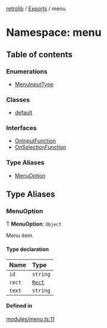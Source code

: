 [retrolib](../README.md) / [Exports](../modules.md) / menu

# Namespace: menu

## Table of contents

### Enumerations

- [MenuInputType](../enums/menu.MenuInputType.md)

### Classes

- [default](../classes/menu.default.md)

### Interfaces

- [OnInputFunction](../interfaces/menu.OnInputFunction.md)
- [OnSelectionFunction](../interfaces/menu.OnSelectionFunction.md)

### Type Aliases

- [MenuOption](menu.md#menuoption)

## Type Aliases

### MenuOption

Ƭ **MenuOption**: `Object`

Menu item.

#### Type declaration

| Name | Type |
| :------ | :------ |
| `id` | `string` |
| `rect` | [`Rect`](../classes/Rect.md) |
| `text` | `string` |

#### Defined in

[modules/menu.ts:11](https://github.com/philbgarner/retrolib/blob/d7cbf0a/src/modules/menu.ts#L11)
